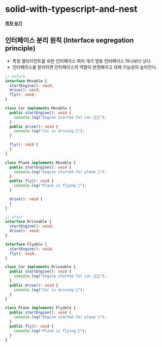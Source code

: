 # solid-with-typescript-and-nest
**[목차 보기](https://github.com/jimyungkoh/solid-with-typescript-and-nest)**
## 인터페이스 분리 원칙 (Interface segregation principle)
- 특정 클라이언트를 위한 인터페이스 여러 개가 범용 인터페이스 하나보다 낫다.
- 인터페이스를 분리하면 인터페이스의 역할이 분명해지고 대체 가능성이 높아진다.
```typescript
// before
interface Movable {
  startEngine(): void;
  drive(): void;
  fly(): void;
}

class Car implements Movable {
  public startEngine(): void {
    console.log("Engine started for car 🚗🚗🚗");
  }
  public drive(): void {
    console.log("Car is driving 🚗");
  }

  fly(): void {
  }
}

class Plane implements Movable {
  public startEngine(): void {
    console.log("Engine started for plane 🛬");
  }
  public fly(): void {
    console.log("Plane is flying 🛫");
  }

  drive(): void {
  }
}
```

```typescript
// after
interface Driveable {
  startEngine(): void;
  drive(): void;
}

interface Flyable {
  startEngine(): void;
  fly(): void;
}

class Car implements Driveable {
  public startEngine(): void {
    console.log("Engine started for car 🚗🚗🚗");
  }
  public drive(): void {
    console.log("Car is driving 🚗");
  }
}

class Plane implements Flyable {
  public startEngine(): void {
    console.log("Engine started for plane 🛬");
  }
  public fly(): void {
    console.log("Plane is flying 🛫");
  }
}
```